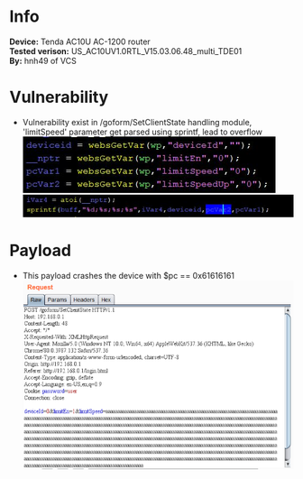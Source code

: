 # Info
**Device:** Tenda AC10U AC-1200 router\
**Tested verison:** US_AC10UV1.0RTL_V15.03.06.48_multi_TDE01\
**By:** hnh49 of VCS
# Vulnerability
* Vulnerability exist in /goform/SetClientState handling module, 'limitSpeed' parameter get parsed using sprintf, lead to overflow\
![cause1](./bof6_SetClientState_cause_1.JPG)\
![cause2](./bof6_SetClientState_cause_2.JPG)
# Payload
* This payload crashes the device with $pc == 0x61616161
![payload](./bof6_SetClientState_payload.PNG)
